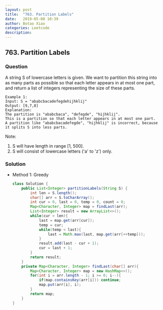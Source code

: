 ```yaml
---
layout: post
title:  "763. Partition Labels"
date:   2019-05-08 10:39
author: Botao Xiao
categories: Leetcode
description:
---
```

## 763. Partition Labels

### Question
A string S of lowercase letters is given. We want to partition this string into as many parts as possible so that each letter appears in at most one part, and return a list of integers representing the size of these parts.

```
Example 1:
Input: S = "ababcbacadefegdehijhklij"
Output: [9,7,8]
Explanation:
The partition is "ababcbaca", "defegde", "hijhklij".
This is a partition so that each letter appears in at most one part.
A partition like "ababcbacadefegde", "hijhklij" is incorrect, because it splits S into less parts.
```

Note:
1. S will have length in range [1, 500].
2. S will consist of lowercase letters ('a' to 'z') only.

### Solution
* Method 1: Greedy
  ```Java
  class Solution {
      public List<Integer> partitionLabels(String S) {
          int len = S.length();
          char[] arr = S.toCharArray();
          int cur = 0, last = 0, temp = 0, count = 0;
          Map<Character, Integer> map = findLast(arr);
          List<Integer> result = new ArrayList<>();
          while(cur < len){
              last = map.get(arr[cur]);
              temp = cur;
              while(temp < last){
                  last = Math.max(last, map.get(arr[++temp]));
              }
              result.add(last - cur + 1);
              cur = last + 1;
          }
          return result;
      }
      private Map<Character, Integer> findLast(char[] arr){
          Map<Character, Integer> map = new HashMap<>();
          for(int i = arr.length - 1; i >= 0; i--){
              if(map.containsKey(arr[i])) continue;
              map.put(arr[i], i);
          }
          return map;
      }
  }
  ```
